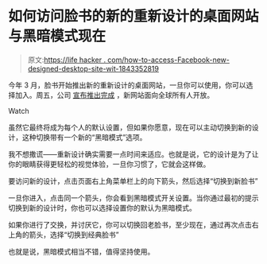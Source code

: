 # 如何访问脸书的新的重新设计的桌面网站与黑暗模式现在

> 原文:[https://life hacker . com/how-to-access-Facebook-new-designed-desktop-site-wit-1843352819](https://lifehacker.com/how-to-access-facebooks-new-redesigned-desktop-site-wit-1843352819)

今年 3 月，脸书开始推出新的重新设计的桌面网站，一旦你可以使用，你可以选择加入。周五，公司 [宣布推出完成](https://about.fb.com/news/2020/05/the-new-facebook-com/) ，新网站面向全球所有人开放。

Watch

虽然它最终将成为每个人的默认设置，但如果你愿意，现在可以主动切换到新的设计，这种切换带有一个新的“黑暗模式”选项。

我不想撒谎——重新设计确实需要一点时间来适应。也就是说，它的设计是为了让你的眼睛获得更轻松的视觉体验，一旦你习惯了，它就会这样做。

要访问新的设计，点击页面右上角菜单栏上的向下箭头，然后选择“切换到新脸书”

一旦你进入，点击同一个箭头，你会看到黑暗模式开关设置。当你通过最初的提示切换到新的设计时，你也可以选择设置你的默认为黑暗模式。

如果你进行了交换，并讨厌它，你可以切换回老脸书，至少现在，通过再次点击右上角的箭头，选择“切换到经典脸书”

也就是说，黑暗模式相当不错，值得坚持使用。